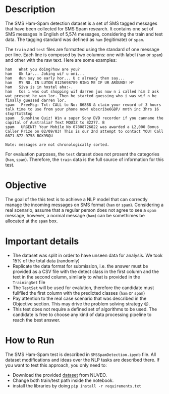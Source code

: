 # Description

The SMS Ham-Spam detection dataset is a set of SMS tagged messages that have been collected for SMS Spam research. It contains one set of SMS messages in English of 5,574 messages, considering the train and test data. The tagging standard was defined as `ham` (legitimate) or `spam`. 

The `train` and `test` files are formatted using the standard of one message per line. Each line is composed by two columns: one with label (`ham` or `spam`) and other with the raw text. Here are some examples:

```
ham   What you doing?how are you?
ham   Ok lar... Joking wif u oni...
ham   dun say so early hor... U c already then say...
ham   MY NO. IN LUTON 0125698789 RING ME IF UR AROUND! H*
ham   Siva is in hostel aha:-.
ham   Cos i was out shopping wif darren jus now n i called him 2 ask wat present he wan lor. Then he started guessing who i was wif n he finally guessed darren lor.
spam   FreeMsg: Txt: CALL to No: 86888 & claim your reward of 3 hours talk time to use from your phone now! ubscribe6GBP/ mnth inc 3hrs 16 stop?txtStop
spam   Sunshine Quiz! Win a super Sony DVD recorder if you canname the capital of Australia? Text MQUIZ to 82277. B
spam   URGENT! Your Mobile No 07808726822 was awarded a L2,000 Bonus Caller Prize on 02/09/03! This is our 2nd attempt to contact YOU! Call 0871-872-9758 BOX95QU
```

    Note: messages are not chronologically sorted.

For evaluation purposes, the `test` dataset does not prosent the categories (`ham`, `spam`). Therefore, the `train` data is the full source of information for this test.

# Objective

The goal of the this test is to achieve a NLP model that can correctly manage the incoming messages on SMS format (`ham` or `spam`). Considering a real scenario, assume that a regular person does not agree to see a `spam` message, however, a normal message (`ham`) can be somethimes be allocated at the `spam` box.

# Important details

- The dataset was split in order to have unseen data for analysis. We took 15% of the total data (randomly)
- Replicate the data format for submission, i.e. the answer must be provided as a CSV file with the detect class in the first column and the text in the second column, similarly to what is provided in the `TrainingSet` file
- The `TestSet` will be used for evalution, therefore the candidate must fullfiled the first column with the predicted classes (`ham` or `spam`)
- Pay attention to the real case scenario that was described in the Objective section. This may drive the problem solving strategy :wink:.
- This test does not require a defined set of algorithms to be used. The candidate is free to choose any kind of data processing pipeline to reach the best answer.

# How to Run

The SMS Ham-Spam test is described in `SMSSpamDetection.ipynb` file. All dataset modifications and ideas over the NLP tasks are described there. If you want to test this approach, you only need to:

- Download the provided [dataset](https://drive.google.com/file/d/1LhH_5ULfyrobD60SZqIfoI56eV3HuDNI/view) from NUVEO. 
- Change both train/test path inside the notebook.
- install the libraries by doing `pip install -r requirements.txt` 